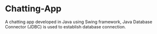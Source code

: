 # Chatting-App
A chatting app developed in Java using Swing framework, Java Database Connector (JDBC) is used to establish database connection.
